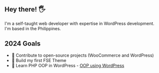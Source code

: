 ## Hey there! 🖐️
I'm a self-taught web developer with expertise in WordPress development. I'm based in the Philippines.

## 2024 Goals
- 🚧 Contribute to open-source projects (WooCommerce and WordPress)
- 🚧 Build my first FSE Theme
- 🚧 Learn PHP OOP in WordPress - [OOP using WordPress](https://carlalexander.ca/object-oriented-programming-wordpress/)
